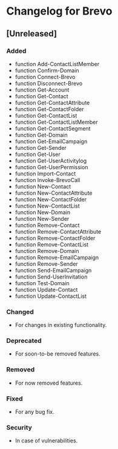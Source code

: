 # Changelog for Brevo

## [Unreleased]

### Added

- function Add-ContactListMember
- function Confirm-Domain
- function Connect-Brevo
- function Disconnect-Brevo
- function Get-Account
- function Get-Contact
- function Get-ContactAttribute
- function Get-ContactFolder
- function Get-ContactList
- function Get-ContactListMember
- function Get-ContactSegment
- function Get-Domain
- function Get-EmailCampaign
- function Get-Sender
- function Get-User
- function Get-UserActivitylog
- function Get-UserPermission
- function Import-Contact
- function Invoke-BrevoCall
- function New-Contact
- function New-ContactAttribute
- function New-ContactFolder
- function New-ContactList
- function New-Domain
- function New-Sender
- function Remove-Contact
- function Remove-ContactAttribute
- function Remove-ContactFolder
- function Remove-ContactList
- function Remove-Domain
- function Remove-EmailCampaign
- function Remove-Sender
- function Send-EmailCampaign
- function Send-UserInvitation
- function Test-Domain
- function Update-Contact
- function Update-ContactList

### Changed

- For changes in existing functionality.

### Deprecated

- For soon-to-be removed features.

### Removed

- For now removed features.

### Fixed

- For any bug fix.

### Security

- In case of vulnerabilities.
